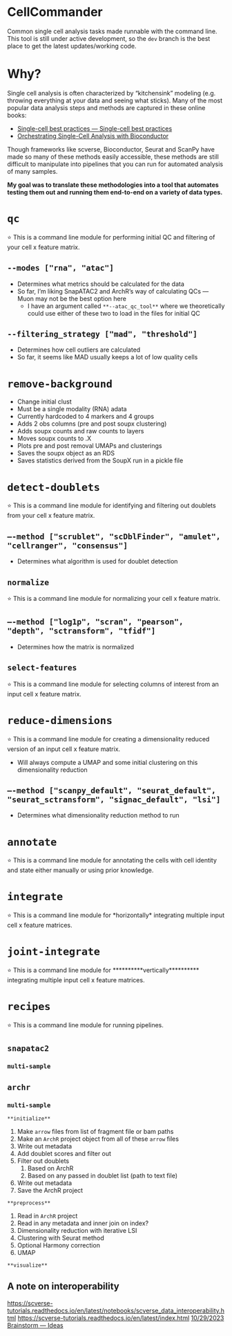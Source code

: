 # CellCommander
Common single cell analysis tasks made runnable with the command line. This tool is still under active development, so the `dev` branch is the best place to get the latest updates/working code.

# Why?
Single cell analysis is often characterized by “kitchensink” modeling (e.g. throwing everything at your data and seeing what sticks). Many of the most popular data analysis steps and methods are captured in these online books:

 - [Single-cell best practices — Single-cell best practices](https://www.sc-best-practices.org/preamble.html)
 - [Orchestrating Single-Cell Analysis with Bioconductor](https://bioconductor.org/books/3.12/OSCA/)

Though frameworks like scverse, Bioconductor, Seurat and ScanPy have made so many of these methods easily accessible, these methods are still difficult to manipulate into pipelines that you can run for automated analysis of many samples.

**My goal was to translate these methodologies into a tool that automates testing them out and running them end-to-end on a variety of data types.**

# `qc`

<aside>
⭐ This is a command line module for performing initial QC and filtering of your cell x feature matrix.

</aside>

## `--modes ["rna", "atac"]`

- Determines what metrics should be calculated for the data
- So far, I’m liking SnapATAC2 and ArchR’s way of calculating QCs — Muon may not be the best option here
    - I have an argument called `**--atac_qc_tool**` where we theoretically could use either of these two to load in the files for initial QC

## `--filtering_strategy ["mad", "threshold"]`

- Determines how cell outliers are calculated
- So far, it seems like MAD usually keeps a lot of low quality cells

# `remove-background`

- Change initial clust
- Must be a single modality (RNA) adata
- Currently hardcoded to 4 markers and 4 groups
- Adds 2 obs columns (pre and post soupx clustering)
- Adds soupx counts and raw counts to layers
- Moves soupx counts to .X
- Plots pre and post removal UMAPs and clusterings
- Saves the soupx object as an RDS
- Saves statistics derived from the SoupX run in a pickle file

# `detect-doublets`

<aside>
⭐ This is a command line module for identifying and filtering out doublets from your cell x feature matrix.

</aside>

## `—-method ["scrublet", "scDblFinder", "amulet", "cellranger", "consensus"]`

- Determines what algorithm is used for doublet detection

## `normalize`

<aside>
⭐ This is a command line module for normalizing your cell x feature matrix.

</aside>

## `—-method ["log1p", "scran", "pearson", "depth", "sctransform", "tfidf"]`

- Determines how the matrix is normalized

## `select-features`

<aside>
⭐ This is a command line module for selecting columns of interest from an input cell x feature matrix.

</aside>

# `reduce-dimensions`

<aside>
⭐ This is a command line module for creating a dimensionality reduced version of an input cell x feature matrix.

</aside>

- Will always compute a UMAP and some initial clustering on this dimensionality reduction

## `—-method ["scanpy_default", "seurat_default", "seurat_sctransform", "signac_default", "lsi"]`

- Determines what dimensionality reduction method to run

# `annotate`

<aside>
⭐ This is a command line module for annotating the cells with cell identity and state either manually or using prior knowledge.

</aside>

# `integrate`

<aside>
⭐ This is a command line module for *horizontally* integrating multiple input cell x feature matrices.

</aside>

# `joint-integrate`

<aside>
⭐ This is a command line module for **********vertically********** integrating multiple input cell x feature matrices.

</aside>

# `recipes`

<aside>
⭐ This is a command line module for running pipelines.

</aside>

## `snapatac2`

### `multi-sample`

## `archr`

### `multi-sample`

`**initialize**`

1. Make `arrow` files from list of fragment file or bam paths
2. Make an `ArchR` project object from all of these `arrow` files
3. Write out metadata
4. Add doublet scores and filter out
5. Filter out doublets
    1. Based on ArchR
    2. Based on any passed in doublet list (path to text file)
6. Write out metadata
7. Save the ArchR project

`**preprocess**`

1. Read in `ArchR` project
2. Read in any metadata and inner join on index?
3. Dimensionality reduction with iterative LSI
4. Clustering with Seurat method
5. Optional Harmony correction
6. UMAP

`**visualize**`

## A note on interoperability
https://scverse-tutorials.readthedocs.io/en/latest/notebooks/scverse_data_interoperability.html
https://scverse-tutorials.readthedocs.io/en/latest/index.html
[10/29/2023 Brainstorm — Ideas](https://www.notion.so/10-29-2023-Brainstorm-Ideas-65e4f4f3e5374510829559e013f3d70d?pvs=21)
